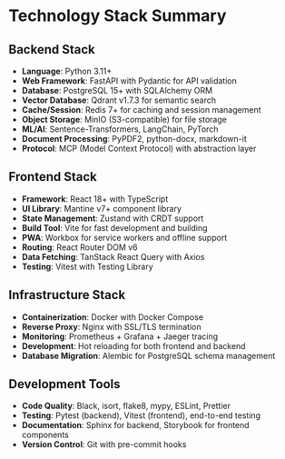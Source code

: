 # Technology Stack Summary

## Backend Stack
- **Language**: Python 3.11+
- **Web Framework**: FastAPI with Pydantic for API validation
- **Database**: PostgreSQL 15+ with SQLAlchemy ORM
- **Vector Database**: Qdrant v1.7.3 for semantic search
- **Cache/Session**: Redis 7+ for caching and session management
- **Object Storage**: MinIO (S3-compatible) for file storage
- **ML/AI**: Sentence-Transformers, LangChain, PyTorch
- **Document Processing**: PyPDF2, python-docx, markdown-it
- **Protocol**: MCP (Model Context Protocol) with abstraction layer

## Frontend Stack
- **Framework**: React 18+ with TypeScript
- **UI Library**: Mantine v7+ component library
- **State Management**: Zustand with CRDT support
- **Build Tool**: Vite for fast development and building
- **PWA**: Workbox for service workers and offline support
- **Routing**: React Router DOM v6
- **Data Fetching**: TanStack React Query with Axios
- **Testing**: Vitest with Testing Library

## Infrastructure Stack
- **Containerization**: Docker with Docker Compose
- **Reverse Proxy**: Nginx with SSL/TLS termination
- **Monitoring**: Prometheus + Grafana + Jaeger tracing
- **Development**: Hot reloading for both frontend and backend
- **Database Migration**: Alembic for PostgreSQL schema management

## Development Tools
- **Code Quality**: Black, isort, flake8, mypy, ESLint, Prettier
- **Testing**: Pytest (backend), Vitest (frontend), end-to-end testing
- **Documentation**: Sphinx for backend, Storybook for frontend components
- **Version Control**: Git with pre-commit hooks